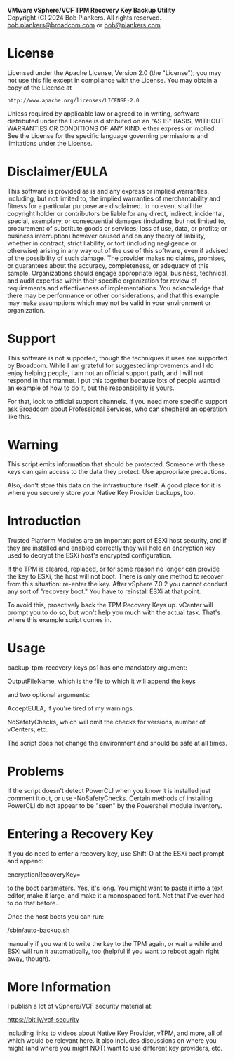 **VMware vSphere/VCF TPM Recovery Key Backup Utility**  
Copyright (C) 2024 Bob Plankers. All rights reserved.  
bob.plankers@broadcom.com or bob@plankers.com  

License
===============	

Licensed under the Apache License, Version 2.0 (the "License");
you may not use this file except in compliance with the License.
You may obtain a copy of the License at

    http://www.apache.org/licenses/LICENSE-2.0

Unless required by applicable law or agreed to in writing, software
distributed under the License is distributed on an "AS IS" BASIS,
WITHOUT WARRANTIES OR CONDITIONS OF ANY KIND, either express or implied.
See the License for the specific language governing permissions and
limitations under the License.

Disclaimer/EULA
===============

This software is provided as is and any express or implied warranties,
including, but not limited to, the implied warranties of merchantability and
fitness for a particular purpose are disclaimed. In no event shall the
copyright holder or contributors be liable for any direct, indirect,
incidental, special, exemplary, or consequential damages (including, but not
limited to, procurement of substitute goods or services; loss of use, data,
or profits; or business interruption) however caused and on any theory of
liability, whether in contract, strict liability, or tort (including
negligence or otherwise) arising in any way out of the use of this software,
even if advised of the possibility of such damage. The provider makes no
claims, promises, or guarantees about the accuracy, completeness, or adequacy
of this sample. Organizations should engage appropriate legal, business,
technical, and audit expertise within their specific organization for review
of requirements and effectiveness of implementations. You acknowledge that
there may be performance or other considerations, and that this example may
make assumptions which may not be valid in your environment or organization.

Support
===============

This software is not supported, though the techniques it uses are supported by 
Broadcom. While I am grateful for suggested improvements and I do enjoy
helping people, I am not an official support path, and I will not respond
in that manner. I put this together because lots of people wanted an example 
of how to do it, but the responsibility is yours.

For that, look to official support channels. If you need more specific
support ask Broadcom about Professional Services, who can shepherd an
operation like this.

Warning
=======

This script emits information that should be protected. Someone with these keys
can gain access to the data they protect. Use appropriate precautions.

Also, don't store this data on the infrastructure itself. A good place for it
is where you securely store your Native Key Provider backups, too.

Introduction
============

Trusted Platform Modules are an important part of ESXi host security, and if
they are installed and enabled correctly they will hold an encryption key
used to decrypt the ESXi host's encrypted configuration.

If the TPM is cleared, replaced, or for some reason no longer can provide the
key to ESXi, the host will not boot. There is only one method to recover from
this situation: re-enter the key. After vSphere 7.0.2 you cannot conduct any
sort of "recovery boot." You have to reinstall ESXi at that point.

To avoid this, proactively back the TPM Recovery Keys up. vCenter will prompt
you to do so, but won't help you much with the actual task. That's where this
example script comes in.

Usage
=====

backup-tpm-recovery-keys.ps1 has one mandatory argument:

OutputFileName, which is the file to which it will append the keys

and two optional arguments:

AcceptEULA, if you're tired of my warnings.

NoSafetyChecks, which will omit the checks for versions, number of vCenters, etc.

The script does not change the environment and should be safe at all times.

Problems
========

If the script doesn't detect PowerCLI when you know it is installed just comment it out,
or use -NoSafetyChecks. Certain methods of installing PowerCLI do not appear to be "seen"
by the Powershell module inventory.

Entering a Recovery Key
=======================

If you do need to enter a recovery key, use Shift-O at the ESXi boot prompt and
append:

encryptionRecoveryKey=<YOUR KEY>

to the boot parameters. Yes, it's long. You might want to paste it into a text
editor, make it large, and make it a monospaced font. Not that I've ever had
to do that before...

Once the host boots you can run:

/sbin/auto-backup.sh

manually if you want to write the key to the TPM again, or wait a while and ESXi
will run it automatically, too (helpful if you want to reboot again right away,
though).

More Information
================

I publish a lot of vSphere/VCF security material at:

https://bit.ly/vcf-security

including links to videos about Native Key Provider, vTPM, and more, all of which
would be relevant here. It also includes discussions on where you might (and where
you might NOT) want to use different key providers, etc.
